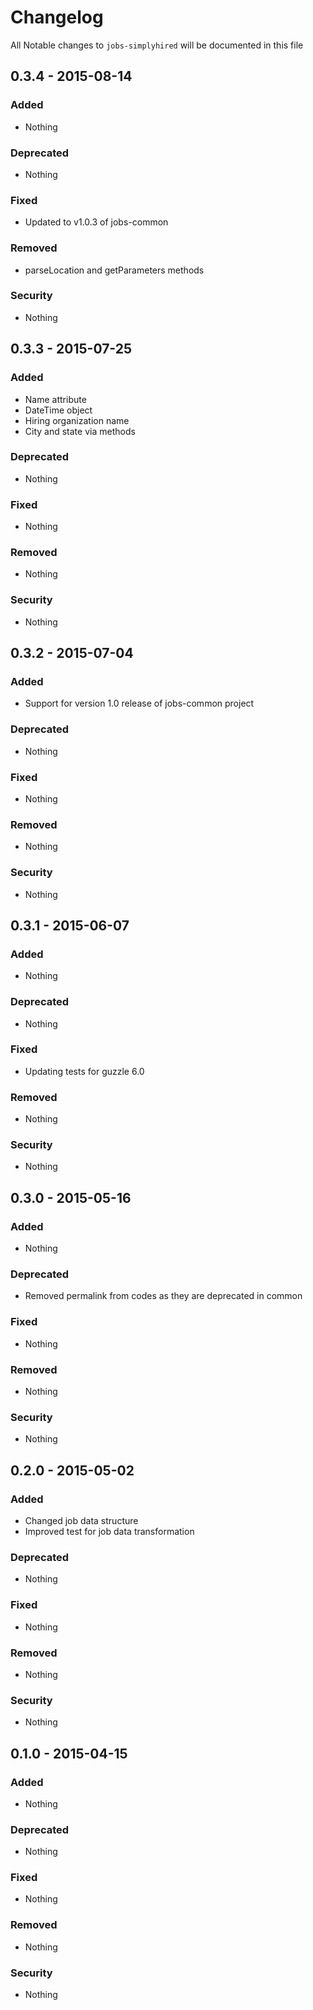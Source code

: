 # Changelog
All Notable changes to `jobs-simplyhired` will be documented in this file

## 0.3.4 - 2015-08-14

### Added
- Nothing

### Deprecated
- Nothing

### Fixed
- Updated to v1.0.3 of jobs-common

### Removed
- parseLocation and getParameters methods

### Security
- Nothing

## 0.3.3 - 2015-07-25

### Added
- Name attribute
- DateTime object
- Hiring organization name
- City and state via methods

### Deprecated
- Nothing

### Fixed
- Nothing

### Removed
- Nothing

### Security
- Nothing

## 0.3.2 - 2015-07-04

### Added
- Support for version 1.0 release of jobs-common project

### Deprecated
- Nothing

### Fixed
- Nothing

### Removed
- Nothing

### Security
- Nothing

## 0.3.1 - 2015-06-07

### Added
- Nothing

### Deprecated
- Nothing

### Fixed
- Updating tests for guzzle 6.0

### Removed
- Nothing

### Security
- Nothing

## 0.3.0 - 2015-05-16

### Added
- Nothing

### Deprecated
- Removed permalink from codes as they are deprecated in common

### Fixed
- Nothing

### Removed
- Nothing

### Security
- Nothing

## 0.2.0 - 2015-05-02

### Added
- Changed job data structure
- Improved test for job data transformation

### Deprecated
- Nothing

### Fixed
- Nothing

### Removed
- Nothing

### Security
- Nothing

## 0.1.0 - 2015-04-15

### Added
- Nothing

### Deprecated
- Nothing

### Fixed
- Nothing

### Removed
- Nothing

### Security
- Nothing
